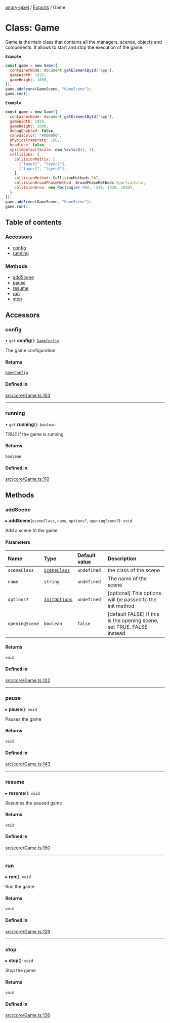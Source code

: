 [angry-pixel](../README.md) / [Exports](../modules.md) / Game

# Class: Game

Game is the main class that contains all the managers, scenes, objects and components. It allows to start and stop the execution of the game.

**`Example`**

```js
const game = new Game({
  containerNode: document.getElementById("app"),
  gameWidth: 1920,
  gameHeight: 1080,
});
game.addScene(GameScene, "GameScene");
game.run();
```

**`Example`**

```js
const game = new Game({
  containerNode: document.getElementById("app"),
  gameWidth: 1920,
  gameHeight: 1080,
  debugEnabled: false,
  canvasColor: "#000000",
  physicsFramerate: 180,
  headless: false,
  spriteDefaultScale: new Vector2(1, 1),
  collisions: {
    collisionMatrix: [
      ["layer1", "layer2"],
      ["layer1", "layer3"],
    ],
    collisionMethod: CollisionMethods.SAT,
    collisionBroadPhaseMethod: BroadPhaseMethods.SpartialGrid,
    collisionArea: new Rectangle(-960, -540, 1920, 1080),
  }
});
game.addScene(GameScene, "GameScene");
game.run();
```

## Table of contents

### Accessors

- [config](Game.md#config)
- [running](Game.md#running)

### Methods

- [addScene](Game.md#addscene)
- [pause](Game.md#pause)
- [resume](Game.md#resume)
- [run](Game.md#run)
- [stop](Game.md#stop)

## Accessors

### config

• `get` **config**(): [`GameConfig`](../interfaces/GameConfig.md)

The game configuration

#### Returns

[`GameConfig`](../interfaces/GameConfig.md)

#### Defined in

[src/core/Game.ts:103](https://github.com/angry-pixel-studio/angry-pixel-engine/blob/9576100/src/core/Game.ts#L103)

___

### running

• `get` **running**(): `boolean`

TRUE if the game is running

#### Returns

`boolean`

#### Defined in

[src/core/Game.ts:110](https://github.com/angry-pixel-studio/angry-pixel-engine/blob/9576100/src/core/Game.ts#L110)

## Methods

### addScene

▸ **addScene**(`sceneClass`, `name`, `options?`, `openingScene?`): `void`

Add a scene to the game

#### Parameters

| Name | Type | Default value | Description |
| :------ | :------ | :------ | :------ |
| `sceneClass` | [`SceneClass`](../modules.md#sceneclass) | `undefined` | the class of the scene |
| `name` | `string` | `undefined` | The name of the scene |
| `options?` | [`InitOptions`](../interfaces/InitOptions.md) | `undefined` | [optional] This options will be passed to the init method |
| `openingScene` | `boolean` | `false` | [default FALSE] If this is the opening scene, set TRUE, FALSE instead |

#### Returns

`void`

#### Defined in

[src/core/Game.ts:122](https://github.com/angry-pixel-studio/angry-pixel-engine/blob/9576100/src/core/Game.ts#L122)

___

### pause

▸ **pause**(): `void`

Pauses the game

#### Returns

`void`

#### Defined in

[src/core/Game.ts:143](https://github.com/angry-pixel-studio/angry-pixel-engine/blob/9576100/src/core/Game.ts#L143)

___

### resume

▸ **resume**(): `void`

Resumes the paused game

#### Returns

`void`

#### Defined in

[src/core/Game.ts:150](https://github.com/angry-pixel-studio/angry-pixel-engine/blob/9576100/src/core/Game.ts#L150)

___

### run

▸ **run**(): `void`

Run the game

#### Returns

`void`

#### Defined in

[src/core/Game.ts:129](https://github.com/angry-pixel-studio/angry-pixel-engine/blob/9576100/src/core/Game.ts#L129)

___

### stop

▸ **stop**(): `void`

Stop the game

#### Returns

`void`

#### Defined in

[src/core/Game.ts:136](https://github.com/angry-pixel-studio/angry-pixel-engine/blob/9576100/src/core/Game.ts#L136)
